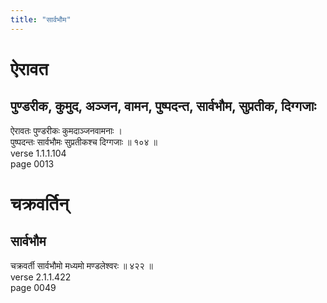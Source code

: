 ```yaml
---
title: "सार्वभौम"
---
```


# ऐरावत
## पुण्डरीक, कुमुद, अञ्जन, वामन, पुष्पदन्त, सार्वभौम, सुप्रतीक, दिग्गजाः
ऐरावतः पुण्डरीकः कुमदाञ्जनवामनाः ।<br />पुष्पदन्तः सार्वभौमः सुप्रतीकश्च दिग्गजाः ॥ १०४ ॥<br />verse 1.1.1.104<br />page 0013

# चक्रवर्तिन्
## सार्वभौम
चक्रवर्ती सार्वभौमो मध्यमो मण्डलेश्वरः ॥ ४२२ ॥<br />verse 2.1.1.422<br />page 0049


